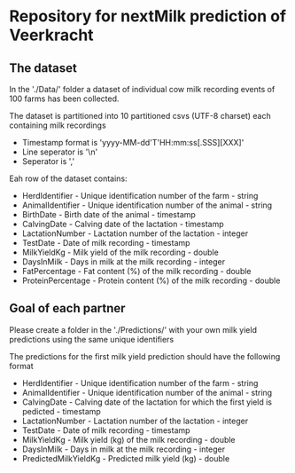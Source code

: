 # Repository for nextMilk prediction of Veerkracht

## The dataset

In the './Data/' folder a dataset of individual cow milk recording events of 100 farms has been collected.

The dataset is partitioned into 10 partitioned csvs (UTF-8 charset) each containing milk recordings

* Timestamp format is 'yyyy-MM-dd'T'HH:mm:ss[.SSS][XXX]'
* Line seperator is  '\n'
* Seperator is ','

Eah row of the dataset contains:

* HerdIdentifier - Unique identification number of the farm - string
* AnimalIdentifier - Unique identification number of the animal - string
* BirthDate - Birth date of the animal - timestamp
* CalvingDate - Calving date of the lactation - timestamp
* LactationNumber - Lactation number of the lactation - integer
* TestDate - Date of milk recording - timestamp
* MilkYieldKg - Milk yield of the milk recording - double
* DaysInMilk - Days in milk at the milk recording - integer
* FatPercentage - Fat content (%) of the milk recording - double
* ProteinPercentage - Protein content (%) of the milk recording - double

## Goal of each partner

Please create a folder in the './Predictions/' with your own milk yield predictions using the same unique identifiers

The predictions for the first milk yield prediction should have the following format

* HerdIdentifier - Unique identification number of the farm - string
* AnimalIdentifier - Unique identification number of the animal - string
* CalvingDate - Calving date of the lactation for which the first yield is pedicted - timestamp
* LactationNumber - Lactation number of the lactation - integer
* TestDate - Date of milk recording - timestamp
* MilkYieldKg - Milk yield (kg) of the milk recording - double
* DaysInMilk - Days in milk at the milk recording - integer
* PredictedMilkYieldKg - Predicted milk yield (kg) - double